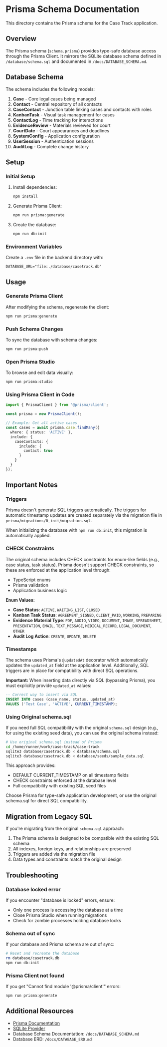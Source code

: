 # Prisma Schema Documentation

This directory contains the Prisma schema for the Case Track application.

## Overview

The Prisma schema (`schema.prisma`) provides type-safe database access through the Prisma Client. It mirrors the SQLite database schema defined in `/database/schema.sql` and documented in `/docs/DATABASE_SCHEMA.md`.

## Database Schema

The schema includes the following models:

1. **Case** - Core legal cases being managed
2. **Contact** - Central repository of all contacts
3. **CaseContact** - Junction table linking cases and contacts with roles
4. **KanbanTask** - Visual task management for cases
5. **ContactLog** - Time tracking for interactions
6. **EvidenceReview** - Materials reviewed for court
7. **CourtDate** - Court appearances and deadlines
8. **SystemConfig** - Application configuration
9. **UserSession** - Authentication sessions
10. **AuditLog** - Complete change history

## Setup

### Initial Setup

1. Install dependencies:
   ```bash
   npm install
   ```

2. Generate Prisma Client:
   ```bash
   npm run prisma:generate
   ```

3. Create the database:
   ```bash
   npm run db:init
   ```

### Environment Variables

Create a `.env` file in the backend directory with:

```env
DATABASE_URL="file:./database/casetrack.db"
```

## Usage

### Generate Prisma Client

After modifying the schema, regenerate the client:

```bash
npm run prisma:generate
```

### Push Schema Changes

To sync the database with schema changes:

```bash
npm run prisma:push
```

### Open Prisma Studio

To browse and edit data visually:

```bash
npm run prisma:studio
```

### Using Prisma Client in Code

```typescript
import { PrismaClient } from '@prisma/client';

const prisma = new PrismaClient();

// Example: Get all active cases
const cases = await prisma.case.findMany({
  where: { status: 'ACTIVE' },
  include: {
    caseContacts: {
      include: {
        contact: true
      }
    }
  }
});
```

## Important Notes

### Triggers

Prisma doesn't generate SQL triggers automatically. The triggers for automatic timestamp updates are created separately via the migration file in `prisma/migrations/0_init/migration.sql`.

When initializing the database with `npm run db:init`, this migration is automatically applied.

### CHECK Constraints

The original schema includes CHECK constraints for enum-like fields (e.g., case status, task status). Prisma doesn't support CHECK constraints, so these are enforced at the application level through:

- TypeScript enums
- Prisma validation
- Application business logic

**Enum Values:**

- **Case Status**: `ACTIVE`, `WAITING_LIST`, `CLOSED`
- **Kanban Task Status**: `AGREEMENT_SIGNED`, `CLIENT_PAID`, `WORKING`, `PREPARING`
- **Evidence Material Type**: `PDF`, `AUDIO`, `VIDEO`, `DOCUMENT`, `IMAGE`, `SPREADSHEET`, `PRESENTATION`, `EMAIL`, `TEXT_MESSAGE`, `MEDICAL_RECORD`, `LEGAL_DOCUMENT`, `OTHER`
- **Audit Log Action**: `CREATE`, `UPDATE`, `DELETE`

### Timestamps

The schema uses Prisma's `@updatedAt` decorator which automatically updates the `updated_at` field at the application level. Additionally, SQL triggers are in place for compatibility with direct SQL operations.

**Important:** When inserting data directly via SQL (bypassing Prisma), you must explicitly provide `updated_at` values:

```sql
-- Correct way to insert via SQL
INSERT INTO cases (case_name, status, updated_at) 
VALUES ('Test Case', 'ACTIVE', CURRENT_TIMESTAMP);
```

### Using Original schema.sql

If you need full SQL compatibility with the original `schema.sql` design (e.g., for using the existing seed data), you can use the original schema instead:

```bash
# Use original schema.sql instead of Prisma
cd /home/runner/work/case-track/case-track
sqlite3 database/casetrack.db < database/schema.sql
sqlite3 database/casetrack.db < database/seeds/sample_data.sql
```

This approach provides:
- DEFAULT CURRENT_TIMESTAMP on all timestamp fields
- CHECK constraints enforced at the database level  
- Full compatibility with existing SQL seed files

Choose Prisma for type-safe application development, or use the original schema.sql for direct SQL compatibility.

## Migration from Legacy SQL

If you're migrating from the original `schema.sql` approach:

1. The Prisma schema is designed to be compatible with the existing SQL schema
2. All indexes, foreign keys, and relationships are preserved
3. Triggers are added via the migration file
4. Data types and constraints match the original design

## Troubleshooting

### Database locked error

If you encounter "database is locked" errors, ensure:
- Only one process is accessing the database at a time
- Close Prisma Studio when running migrations
- Check for zombie processes holding database locks

### Schema out of sync

If your database and Prisma schema are out of sync:

```bash
# Reset and recreate the database
rm database/casetrack.db
npm run db:init
```

### Prisma Client not found

If you get "Cannot find module '@prisma/client'" errors:

```bash
npm run prisma:generate
```

## Additional Resources

- [Prisma Documentation](https://www.prisma.io/docs/)
- [SQLite Provider](https://www.prisma.io/docs/concepts/database-connectors/sqlite)
- Database Schema Documentation: `/docs/DATABASE_SCHEMA.md`
- Database ERD: `/docs/DATABASE_ERD.md`
